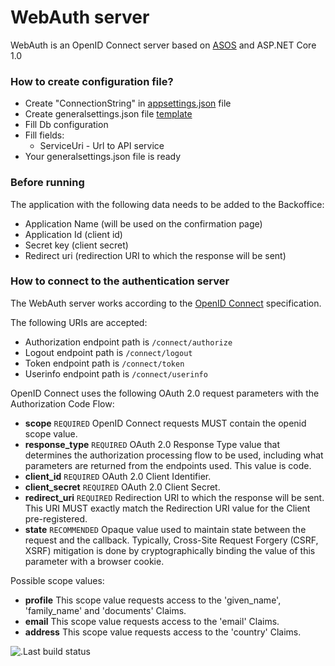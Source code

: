 # WebAuth server #

WebAuth is an OpenID Connect server based on [ASOS](https://github.com/aspnet-contrib/AspNet.Security.OpenIdConnect.Server) and ASP.NET Core 1.0

### How to create configuration file? ###

* Create "ConnectionString" in [appsettings.json](src/WebAuth/appsettings.json) file
* Create generalsettings.json file [template](src/WebAuth/generalsettings_template.json)
* Fill Db configuration
* Fill fields:
	* ServiceUri - Url to API service
* Your generalsettings.json file is ready

### Before running ###

The application with the following data needs to be added to the Backoffice:

* Application Name (will be used on the confirmation page)
* Application Id (client id)
* Secret key (client secret)
* Redirect uri (redirection URI to which the response will be sent)

### How to connect to the authentication server ###

The WebAuth server works according to the [OpenID Connect](http://openid.net/specs/openid-connect-core-1_0.html) specification.

The following URIs are accepted:

* Authorization endpoint path is `/connect/authorize`
* Logout endpoint path is `/connect/logout`
* Token endpoint path is `/connect/token`
* Userinfo endpoint path is `/connect/userinfo`

OpenID Connect uses the following OAuth 2.0 request parameters with the Authorization Code Flow:

* __scope__
`REQUIRED` OpenID Connect requests MUST contain the openid scope value.
* __response_type__
`REQUIRED` OAuth 2.0 Response Type value that determines the authorization processing flow to be used, including what parameters are returned from the endpoints used. This value is code.
* __client_id__
`REQUIRED` OAuth 2.0 Client Identifier.
* __client_secret__
`REQUIRED` OAuth 2.0 Client Secret.
* __redirect_uri__
`REQUIRED` Redirection URI to which the response will be sent. This URI MUST exactly match the Redirection URI value for the Client pre-registered.
* __state__
`RECOMMENDED` Opaque value used to maintain state between the request and the callback. Typically, Cross-Site Request Forgery (CSRF, XSRF) mitigation is done by cryptographically binding the value of this parameter with a browser cookie.

Possible scope values:

* __profile__
	This scope value requests access to the 'given_name', 'family_name' and 'documents' Claims.
* __email__
	This scope value requests access to the 'email' Claims.
* __address__
	This scope value requests access to the 'country' Claims.


![.Last build status](https://ci.appveyor.com/api/projects/status/ntr6ycohqkxel7jn?svg=true)